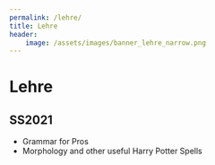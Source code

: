 ```yaml
---
permalink: /lehre/
title: Lehre    
header:
    image: /assets/images/banner_lehre_narrow.png
---
```


# Lehre
## SS2021
* Grammar for Pros
* Morphology and other useful Harry Potter Spells